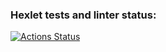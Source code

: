 ### Hexlet tests and linter status:
[![Actions Status](https://github.com/IvanBaryutin/frontend-project-11/workflows/hexlet-check/badge.svg)](https://github.com/IvanBaryutin/frontend-project-11/actions)